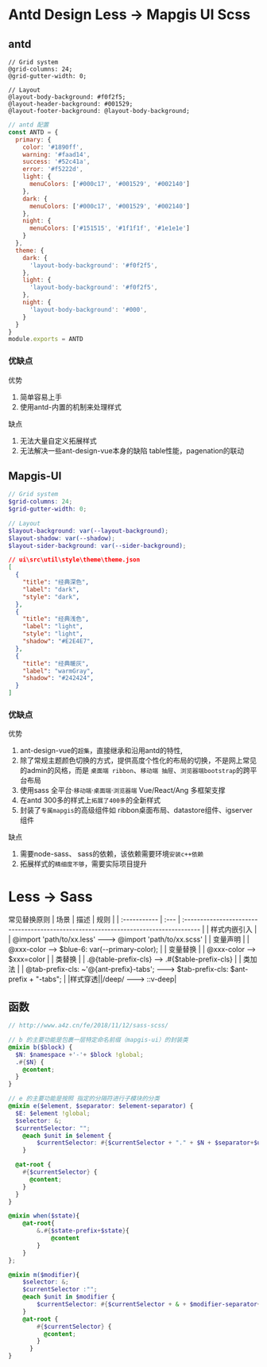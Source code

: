 # Antd Design Less -> Mapgis UI Scss

## antd 
``` less
// Grid system
@grid-columns: 24;
@grid-gutter-width: 0;

// Layout
@layout-body-background: #f0f2f5;
@layout-header-background: #001529;
@layout-footer-background: @layout-body-background;
``` 

``` js
// antd 配置
const ANTD = {
  primary: {
    color: '#1890ff',
    warning: '#faad14',
    success: '#52c41a',
    error: '#f5222d',
    light: {
      menuColors: ['#000c17', '#001529', '#002140']
    },
    dark: {
      menuColors: ['#000c17', '#001529', '#002140']
    },
    night: {
      menuColors: ['#151515', '#1f1f1f', '#1e1e1e']
    }
  },
  theme: {
    dark: {
      'layout-body-background': '#f0f2f5',
    },
    light: {
      'layout-body-background': '#f0f2f5',
    },
    night: {
      'layout-body-background': '#000',
    }
  }
}
module.exports = ANTD
```

### 优缺点
优势
1. 简单容易上手
2. 使用antd-内置的机制来处理样式
   
缺点
1. 无法大量自定义拓展样式
2. 无法解决一些ant-design-vue本身的缺陷 table性能，pagenation的联动

## Mapgis-UI

``` scss
// Grid system
$grid-columns: 24;
$grid-gutter-width: 0;

// Layout
$layout-background: var(--layout-background);
$layout-shadow: var(--shadow);
$layout-sider-background: var(--sider-background);
``` 

``` json
// ui\src\util\style\theme\theme.json
[
  {
    "title": "经典深色",
    "label": "dark",
    "style": "dark",
  },
  {
    "title": "经典浅色",
    "label": "light",
    "style": "light",
    "shadow": "#E2E4E7",
  },
  {
    "title": "经典暖灰",
    "label": "warmGray",
    "shadow": "#242424",
  }
]
```

### 优缺点
优势
1. ant-design-vue的`超集`，直接继承和沿用antd的特性,
2. 除了常规主题颜色切换的方式，提供高度个性化的布局的切换，不是网上常见的admin的风格，而是 `桌面端 ribbon`、`移动端 抽屉`、`浏览器端bootstrap`的跨平台布局
3. 使用sass 全平台·`移动端`·`桌面端`·`浏览器端`    Vue/React/Ang 多框架支撑
4. 在antd 300多的样式上`拓展了400多`的全新样式
5. 封装了`专属mapgis`的高级组件如  ribbon桌面布局、datastore组件、igserver组件
   
缺点
1. 需要node-sass、 sass的依赖，该依赖需要环境`安装c++依赖`
2. 拓展样式的`精细度不够`，需要实际项目提升

# Less -> Sass

常见替换原则
| 场景         | 描述 | 规则                                                                                 |
| :----------- | :--- | :----------------------------------------------------------------------------------- |
| 样式内嵌引入 |      | @import 'path/to/xx.less'  ---> @import 'path/to/xx.scss'                            |
| 变量声明     |      | @xxx-color --> $blue-6: var(--primary-color);                                        |
| 变量替换     |      | @xxx-color --> $xxx=color                                                            |
| 类替换       |      | .@{table-prefix-cls} --> .#{$table-prefix-cls}                                       |
| 类加法       |      | @tab-prefix-cls: ~'@{ant-prefix}-tabs'; ---> $tab-prefix-cls: $ant-prefix + "-tabs"; |
|样式穿透||/deep/ ---> ::v-deep|

## 函数
``` scss
// http://www.a4z.cn/fe/2018/11/12/sass-scss/

// b 的主要功能是包裹一层特定命名前缀（mapgis-ui）的封装类
@mixin b($block) {
  $N: $namespace +'-'+ $block !global;
  .#{$N} {
    @content;
  }
}

// e 的主要功能是按照 指定的分隔符进行子模块的分类
@mixin e($element, $separator: $element-separator) {
  $E: $element !global;
  $selector: &;
  $currentSelector: "";
    @each $unit in $element {
        $currentSelector: #{$currentSelector + "." + $N + $separator+$unit+','};
    }

  @at-root {
    #{$currentSelector} {
      @content;
    }
  }
}

@mixin when($state){
    @at-root{
        &.#{$state-prefix+$state}{
            @content
        }
    }
};

@mixin m($modifier){
    $selector: &;
    $currentSelector :"";
    @each $unit in $modifier {
        $currentSelector: #{$currentSelector + & + $modifier-separator+$unit+','};
    }
    @at-root {
        #{$currentSelector} {
          @content;
        }
      }
}
```